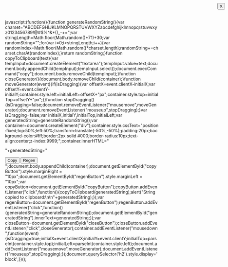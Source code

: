 javascript:(function(){function generateRandomString(){var charset="ABCDEFGHIJKLMNOPQRSTUVWXYZabcdefghijklmnopqrstuvwxyz0123456789!@#$%^&*()_-+=";var stringLength=Math.floor(Math.random()*71)+30;var randomString="";for(var i=0;i<stringLength;i++){var randomIndex=Math.floor(Math.random()*charset.length);randomString+=charset.charAt(randomIndex);}return randomString;}function copyToClipboard(text){var tempInput=document.createElement("textarea");tempInput.value=text;document.body.appendChild(tempInput);tempInput.select();document.execCommand("copy");document.body.removeChild(tempInput);}function closeGenerator(){document.body.removeChild(container);}function moveGenerator(event){if(isDragging){var offsetX=event.clientX-initialX;var offsetY=event.clientY-initialY;container.style.left=initialLeft+offsetX+"px";container.style.top=initialTop+offsetY+"px";}}function stopDragging(){isDragging=false;document.removeEventListener("mousemove",moveGenerator);document.removeEventListener("mouseup",stopDragging);}var isDragging=false;var initialX,initialY,initialTop,initialLeft;var generatedString=generateRandomString();var container=document.createElement("div");container.style.cssText="position:fixed;top:50%;left:50%;transform:translate(-50%,-50%);padding:20px;background-color:#fff;border:2px solid #000;border-radius:10px;text-align:center;z-index:9999;";container.innerHTML="<h2 style='position:absolute;top:-9999px;left:-9999px'>Official DoomzDay403's Password Generator</h2><p id='generatedString'>"+generatedString+"</p><button id='copyButton'>Copy</button> <button id='regenButton'>Regen</button> <button id='closeButton' style='position:absolute;top:10px;right:10px;'>X</button>";document.body.appendChild(container);document.getElementById("copyButton").style.marginRight = "10px";document.getElementById("regenButton").style.marginLeft = "10px";var copyButton=document.getElementById("copyButton");copyButton.addEventListener("click",function(){copyToClipboard(generatedString);alert("String copied to clipboard:\n\n"+generatedString);});var regenButton=document.getElementById("regenButton");regenButton.addEventListener("click",function(){generatedString=generateRandomString();document.getElementById("generatedString").innerText=generatedString;});var closeButton=document.getElementById("closeButton");closeButton.addEventListener("click",closeGenerator);container.addEventListener("mousedown",function(event){isDragging=true;initialX=event.clientX;initialY=event.clientY;initialTop=parseInt(container.style.top);initialLeft=parseInt(container.style.left);document.addEventListener("mousemove",moveGenerator);document.addEventListener("mouseup",stopDragging);});document.querySelector('h2').style.display='block';})();
